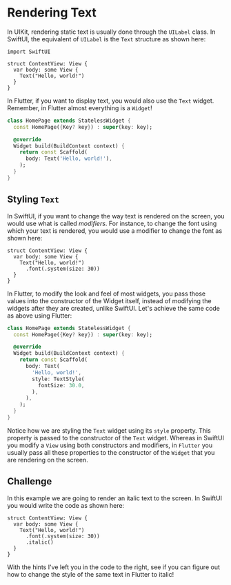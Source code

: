 # Rendering Text

In UIKit, rendering static text is usually done through the `UILabel` class. In SwiftUI, the equivalent of `UILabel` is the `Text` structure as shown here:

```
import SwiftUI

struct ContentView: View {
  var body: some View {
    Text("Hello, world!")
  }
}
```

In Flutter, if you want to display text, you would also use the `Text` widget. Remember, in Flutter almost everything is a `Widget`!

```dart
class HomePage extends StatelessWidget {
  const HomePage({Key? key}) : super(key: key);

  @override
  Widget build(BuildContext context) {
    return const Scaffold(
      body: Text('Hello, world!'),
    );
  }
}
```

## Styling `Text`

In SwiftUI, if you want to change the way text is rendered on the screen, you would use what is called *modifiers*. For instance, to change the font using which your text is rendered, you would use a modifier to change the font as shown here:

```
struct ContentView: View {
  var body: some View {
    Text("Hello, world!")
      .font(.system(size: 30))
  }
}
```

In Flutter, to modify the look and feel of most widgets, you pass those values into the constructor of the Widget itself, instead of modifying the widgets after they are created, unlike SwiftUI. Let's achieve the same code as above using Flutter:

```dart
class HomePage extends StatelessWidget {
  const HomePage({Key? key}) : super(key: key);

  @override
  Widget build(BuildContext context) {
    return const Scaffold(
      body: Text(
        'Hello, world!',
        style: TextStyle(
          fontSize: 30.0,
        ),
      ),
    );
  }
}
```

Notice how we are styling the `Text` widget using its `style` property. This property is passed to the constructor of the `Text` widget. Whereas in SwiftUI you modify a `View` using both constructors and modifiers, in `Flutter` you usually pass all these properties to the constructor of the `Widget` that you are rendering on the screen.

## Challenge

In this example we are going to render an italic text to the screen. In SwiftUI you would write the code as shown here:

```
struct ContentView: View {
  var body: some View {
    Text("Hello, world!")
      .font(.system(size: 30))
      .italic()
  }
}
```

With the hints I've left you in the code to the right, see if you can figure out how to change the style of the same text in Flutter to italic!